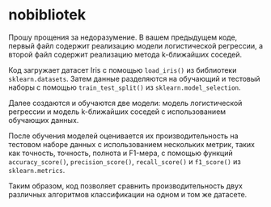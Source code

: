 # nobibliotek
Прошу прощения за недоразумение. В вашем предыдущем коде, первый файл содержит реализацию модели логистической регрессии, а второй файл содержит реализацию метода k-ближайших соседей. 

Код загружает датасет Iris с помощью `load_iris()` из библиотеки `sklearn.datasets`. Затем данные разделяются на обучающий и тестовый наборы с помощью `train_test_split()` из `sklearn.model_selection`.

Далее создаются и обучаются две модели: модель логистической регрессии и модель k-ближайших соседей с использованием обучающих данных.

После обучения моделей оценивается их производительность на тестовом наборе данных с использованием нескольких метрик, таких как точность, точность, полнота и F1-мера, с помощью функций `accuracy_score()`, `precision_score()`, `recall_score()` и `f1_score()` из `sklearn.metrics`.

Таким образом, код позволяет сравнить производительность двух различных алгоритмов классификации на одном и том же датасете.
